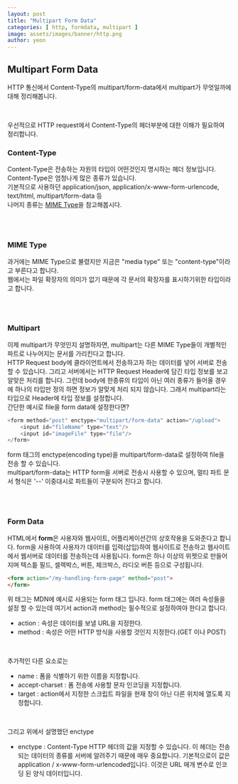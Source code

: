 ```yaml
---
layout: post
title: "Multipart Form Data"
categories: [ http, formdata, multipart ]
image: assets/images/banner/http.png
author: yeon
---
```


## Multipart Form Data
HTTP 통신에서 Content-Type의 multipart/form-data에서 multipart가 무엇일까에 대해 정리해봅니다. <br>

<br>

우선적으로 HTTP request에서 Content-Type의 헤더부분에 대한 이해가 필요하여 정리합니다.

### Content-Type
Content-Type은 전송하는 자원의 타입이 어떤것인지 명시하는 헤더 정보입니다. Content-Type은 엄청나게 많은 종류가 있습니다. <br>
기본적으로 사용하던 application/json, application/x-www-form-urlencode, text/html, multipart/form-data 등 <br>
나머지 종류는 [MIME Type](https://developer.mozilla.org/en-US/docs/Web/HTTP/Basics_of_HTTP/MIME_types/Complete_list_of_MIME_types)을 참고해봅시다. <br>

<br><br>

### MIME Type
과거에는 MIME Type으로 불렸지만 지금은 "media type" 또는 "content-type"이라고 부른다고 합니다. <br>
웹에서는 파일 확장자의 의미가 없기 때문에 각 문서의 확장자를 표시하기위한 타입이라고 합니다. <br>

<br><br>

### Multipart
이제 multipart가 무엇인지 설명하자면, multipart는 다른 MIME Type들이 개별적인 파트로 나누어지는 문서를 가리킨다고 합니다. <br>
HTTP Request body에 클라이언트에서 전송하고자 하는 데이터를 넣어 서버로 전송할 수 있습니다. 그리고 서버에서는 HTTP Request Header에 담긴 타입 정보를 보고 알맞은 처리를 합니다. 그런데 body에 한종류의 타입이 아닌 여러 종류가 들어올 경우에 하나의 타입만 정의 하면 정보가 알맞게 처리 되지 않습니다. 그래서 multipart라는 타입으로 Header에 타입 정보를 설정합니다. <br>
간단한 예시로 file을 form data에 설정한다면?

```javascript
<form method="post" enctype="multipart/form-data" action="/upload">
	<input id="fileName" type="text"/>
	<input id="imageFile" type="file"/>
</form>
```

form 태그의 enctype(encoding type)을 multipart/form-data로 설정하여 file을 전송 할 수 있습니다. <br>
multipart/form-data는 HTTP form을 서버로 전송시 사용할 수 있으며, 멀티 파트 문서 형식은 '--' 이중대시로 파트들이 구분되어 진다고 합니다. <br>

<br><br>

### Form Data

HTML에서 **form**은 사용자와 웹사이트, 어플리케이션간의 상호작용을 도와준다고 합니다. form을 사용하여 사용자가 데이터를 입력(삽입)하여 웹사이트로 전송하고 웹사이트에서 웹서버로 데이터를 전송하는데 사용됩니다. form은 하나 이상의 위젯으로 만들어지며 텍스틑 필드, 셀렉박스, 버튼, 체크박스, 라디오 버튼 등으로 구성됩니다. <br>

```html
<form action="/my-handling-form-page" method="post">
</form>
```

위 태그는 MDN에 예시로 사용되는 form 태그 입니다. form 태그에는 여러 속성들을 설정 할 수 있는데 여기서 action과 method는 필수적으로 설정하여야 한다고 합니다. 

- action : 속성은 데이터를 보낼 URL을 지정한다.
- method : 속성은 어떤 HTTP 방식을 사용할 것인지 지정한다.(GET 이나  POST)

<br>

추가적인 다른 요소로는

- name : 폼을 식별하기 위한 이름을 지정합니다.
- accept-charset : 폼 전송에 사용할 문자 인코딩을 지정합니다.
- target : action에서 지정한 스크립트 파일을 현재 창이 아닌 다른 위치에 열도록 지정합니다.

<br>

그리고 위에서 설명했던 enctype

- enctype : Content-Type HTTP 헤더의 값을 지정할 수 있습니다. 이 헤더는 전송되는 데이터의 종류를 서버에 알려주기 때문에 매우 중요합니다. 기본적으로이 값은 application / x-www-form-urlencoded입니다. 이것은 URL 매개 변수로 인코딩 된 양식 데이터입니다.

<br>



<br><br><br>